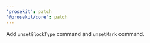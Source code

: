 ```yaml
---
'prosekit': patch
'@prosekit/core': patch
---
```


Add `unsetBlockType` command and `unsetMark` command.
